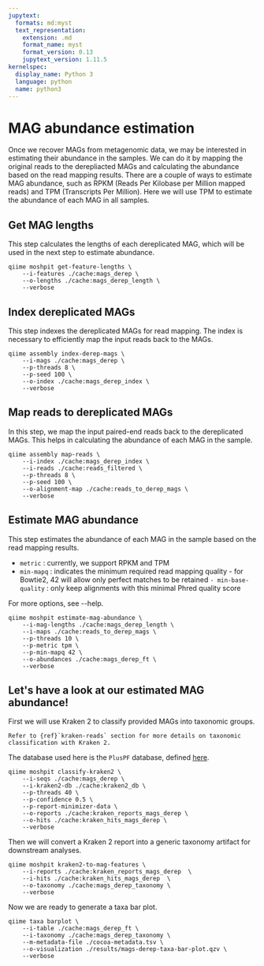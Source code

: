 ```yaml
---
jupytext:
  formats: md:myst
  text_representation:
    extension: .md
    format_name: myst
    format_version: 0.13
    jupytext_version: 1.11.5
kernelspec:
  display_name: Python 3
  language: python
  name: python3
---
```

# MAG abundance estimation
Once we recover MAGs from metagenomic data, we may be interested in estimating their abundance in the samples. We can do 
it by mapping the original reads to the derepliacted MAGs and calculating the abundance based on the read mapping results.
There are a couple of ways to estimate MAG abundance, such as RPKM (Reads Per Kilobase per Million mapped reads) and TPM
(Transcripts Per Million). Here we will use TPM to estimate the abundance of each MAG in all samples.

## Get MAG lengths
This step calculates the lengths of each dereplicated MAG, which will be used in the next step to estimate abundance.
```{code-cell}
qiime moshpit get-feature-lengths \
    --i-features ./cache:mags_derep \              
    --o-lengths ./cache:mags_derep_length \ 
    --verbose                         
```

## Index dereplicated MAGs
This step indexes the dereplicated MAGs for read mapping. The index is necessary to efficiently map the input reads back to the MAGs.
```{code-cell}
qiime assembly index-derep-mags \
    --i-mags ./cache:mags_derep \                  
    --p-threads 8 \  
    --p-seed 100 \                                   
    --o-index ./cache:mags_derep_index \
    --verbose                            
```

## Map reads to dereplicated MAGs
In this step, we map the input paired-end reads back to the dereplicated MAGs. This helps in calculating the abundance 
of each MAG in the sample.
```{code-cell}
qiime assembly map-reads \
    --i-index ./cache:mags_derep_index \                            
    --i-reads ./cache:reads_filtered \   
    --p-threads 8 \  
    --p-seed 100 \                  
    --o-alignment-map ./cache:reads_to_derep_mags \
    --verbose            
```

## Estimate MAG abundance
This step estimates the abundance of each MAG in the sample based on the read mapping results.
- `metric` : currently, we support RPKM and TPM
- `min-mapq` : indicates the minimum required read mapping quality - for Bowtie2, 42 will allow only perfect matches to be retained
`- min-base-quality` : only keep alignments with this minimal Phred quality score

For more options, see --help.
```{code-cell}
qiime moshpit estimate-mag-abundance \
    --i-mag-lengths ./cache:mags_derep_length \
    --i-maps ./cache:reads_to_derep_mags \
    --p-threads 10 \
    --p-metric tpm \
    --p-min-mapq 42 \
    --o-abundances ./cache:mags_derep_ft \
    --verbose
```

## Let's have a look at our estimated MAG abundance!
First we will use Kraken 2 to classify provided MAGs into taxonomic groups.
```{note}
Refer to {ref}`kraken-reads` section for more details on taxonomic classification with Kraken 2.
```

The database used here is the `PlusPF` database, defined [here](https://benlangmead.github.io/aws-indexes/k2).
```{code-cell}
qiime moshpit classify-kraken2 \
    --i-seqs ./cache:mags_derep \
    --i-kraken2-db ./cache:kraken2_db \
    --p-threads 40 \
    --p-confidence 0.5 \
    --p-report-minimizer-data \
    --o-reports ./cache:kraken_reports_mags_derep \
    --o-hits ./cache:kraken_hits_mags_derep \
    --verbose
```

Then we will convert a Kraken 2 report into a  generic taxonomy artifact for downstream analyses.
```{code-cell}
qiime moshpit kraken2-to-mag-features \
    --i-reports ./cache:kraken_reports_mags_derep  \
    --i-hits ./cache:kraken_hits_mags_derep  \
    --o-taxonomy ./cache:mags_derep_taxonomy \
    --verbose
```

Now we are ready to generate a taxa bar plot.
```{code-cell}
qiime taxa barplot \
    --i-table ./cache:mags_derep_ft \
    --i-taxonomy ./cache:mags_derep_taxonomy \
    --m-metadata-file ./cocoa-metadata.tsv \
    --o-visualization ./results/mags-derep-taxa-bar-plot.qzv \
    --verbose
```
